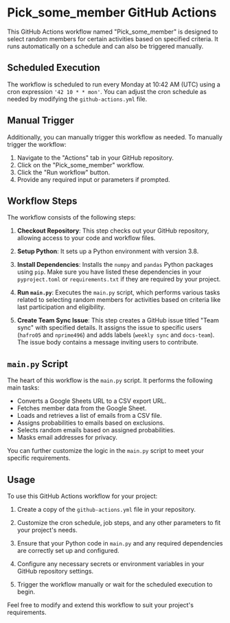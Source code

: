 
# Pick_some_member GitHub Actions

This GitHub Actions workflow named "Pick_some_member" is designed to select random members for certain activities based on specified criteria. It runs automatically on a schedule and can also be triggered manually.

## Scheduled Execution

The workflow is scheduled to run every Monday at 10:42 AM (UTC) using a cron expression `'42 10 * * mon'`. You can adjust the cron schedule as needed by modifying the `github-actions.yml` file.

## Manual Trigger

Additionally, you can manually trigger this workflow as needed. To manually trigger the workflow:

1. Navigate to the "Actions" tab in your GitHub repository.
2. Click on the "Pick_some_member" workflow.
3. Click the "Run workflow" button.
4. Provide any required input or parameters if prompted.

## Workflow Steps

The workflow consists of the following steps:

1. **Checkout Repository**: This step checks out your GitHub repository, allowing access to your code and workflow files.

2. **Setup Python**: It sets up a Python environment with version 3.8.

3. **Install Dependencies**: Installs the `numpy` and `pandas` Python packages using `pip`. Make sure you have listed these dependencies in your `pyproject.toml` or `requirements.txt` if they are required by your project.

4. **Run `main.py`**: Executes the `main.py` script, which performs various tasks related to selecting random members for activities based on criteria like last participation and eligibility.

5. **Create Team Sync Issue**: This step creates a GitHub issue titled "Team sync" with specified details. It assigns the issue to specific users (`hafro05` and `nprime496`) and adds labels (`weekly sync` and `docs-team`). The issue body contains a message inviting users to contribute.

## `main.py` Script

The heart of this workflow is the `main.py` script. It performs the following main tasks:

- Converts a Google Sheets URL to a CSV export URL.
- Fetches member data from the Google Sheet.
- Loads and retrieves a list of emails from a CSV file.
- Assigns probabilities to emails based on exclusions.
- Selects random emails based on assigned probabilities.
- Masks email addresses for privacy.

You can further customize the logic in the `main.py` script to meet your specific requirements.

## Usage

To use this GitHub Actions workflow for your project:

1. Create a copy of the `github-actions.yml` file in your repository.

2. Customize the cron schedule, job steps, and any other parameters to fit your project's needs.

3. Ensure that your Python code in `main.py` and any required dependencies are correctly set up and configured.

4. Configure any necessary secrets or environment variables in your GitHub repository settings.

5. Trigger the workflow manually or wait for the scheduled execution to begin.

Feel free to modify and extend this workflow to suit your project's requirements.



